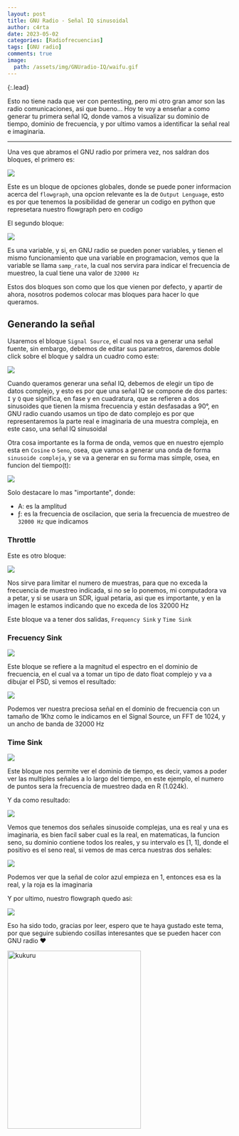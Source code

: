 ```yaml
---
layout: post
title: GNU Radio - Señal IQ sinusoidal
author: c4rta
date: 2023-05-02
categories: [Radiofrecuencias]
tags: [GNU radio]
comments: true
image: 
  path: /assets/img/GNUradio-IQ/waifu.gif
---
```

{:.lead}

Esto no tiene nada que ver con pentesting, pero mi otro gran amor son las radio comunicaciones, asi que bueno... Hoy te voy a enseñar a como generar tu primera señal IQ, donde vamos a visualizar su dominio de tiempo, dominio de frecuencia, y por ultimo vamos a identificar la señal real e imaginaria.

---

Una ves que abramos el GNU radio por primera vez, nos saldran dos bloques, el primero es:

![](/assets/img/GNUradio-IQ/1.png)

Este es un bloque de opciones globales, donde se puede poner informacion acerca del ```flowgraph```, una opcion relevante es la de ```Output Lenguage```, esto es por que tenemos la posibilidad de generar un codigo en python que represetara nuestro flowgraph pero en codigo

El segundo bloque: 

![](/assets/img/GNUradio-IQ/2.png)

Es una variable, y si, en GNU radio se pueden poner variables, y tienen el mismo funcionamiento que una variable en programacion, vemos que la variable se llama ```samp_rate```, la cual nos servira para indicar el frecuencia de muestreo, la cual tiene una valor de ```32000 Hz```

Estos dos bloques son como que los que vienen por defecto, y apartir de ahora, nosotros podemos colocar mas bloques para hacer lo que queramos.

## Generando la señal

Usaremos el bloque ```Signal Source```, el cual nos va a generar una señal fuente, sin embargo, debemos de editar sus parametros, daremos doble click sobre el bloque y saldra un cuadro como este:

![](/assets/img/GNUradio-IQ/5.png)

Cuando queramos generar una señal IQ, debemos de elegir un tipo de datos complejo, y esto es por que una señal IQ se compone de dos partes: ```I``` y ```Q``` que significa, en fase y en cuadratura, que se refieren a dos sinusoides que tienen la misma frecuencia y están desfasadas a 90°, en GNU radio cuando usamos un tipo de dato complejo es por que representaremos la parte real e imaginaria de una muestra compleja, en este caso, una señal IQ sinusoidal

Otra cosa importante es la forma de onda, vemos que en nuestro ejemplo esta en ```Cosine``` o ```Seno```, osea, que vamos a generar una onda de forma ```sinusoide compleja```, y se va a generar en su forma mas simple, osea, en funcion del tiempo(t):

![](/assets/img/GNUradio-IQ/3.svg)

Solo destacare lo mas "importante", donde:

- A: es la amplitud
- ƒ: es la frecuencia de oscilacion, que seria la frecuencia de muestreo de ```32000 Hz``` que indicamos


### Throttle

Este es otro bloque:

![](/assets/img/GNUradio-IQ/6.png)

Nos sirve para limitar el numero de muestras, para que no exceda la frecuencia de muestreo indicada, si no se lo ponemos, mi computadora va a petar, y si se usara un SDR, igual petaria, asi que es importante, y en la imagen le estamos indicando que no exceda de los 32000 Hz

Este bloque va a tener dos salidas, ```Frequency Sink``` y ```Time Sink```

### Frecuency Sink

![](/assets/img/GNUradio-IQ/7.png)


Este bloque se refiere a la magnitud el espectro en el dominio de frecuencia, en el cual va a tomar un tipo de dato float complejo y va a dibujar el PSD, si vemos el resultado:

![](/assets/img/GNUradio-IQ/8.png)

Podemos ver nuestra preciosa señal en el dominio de frecuencia con un tamaño de 1Khz como le indicamos en el Signal Source, un FFT de 1024, y un ancho de banda de 32000 Hz

### Time Sink

![](/assets/img/GNUradio-IQ/9.png)

Este bloque nos permite ver el dominio de tiempo, es decir, vamos a poder ver las multiples señales a lo largo del tiempo, en este ejemplo, el numero de puntos sera la frecuencia de muestreo dada en R (1.024k).

Y da como resultado:

![](/assets/img/GNUradio-IQ/10.png)

Vemos que tenemos dos señales sinusoide complejas, una es real y una es imaginaria, es bien facil saber cual es la real, en matematicas, la funcion seno, su dominio contiene todos los reales, y su intervalo es [1, 1], donde el positivo es el seno real, si vemos de mas cerca nuestras dos señales:

![](/assets/img/GNUradio-IQ/11.png)

Podemos ver que la señal de color azul empieza en 1, entonces esa es la real, y la roja es la imaginaria

Y por ultimo, nuestro flowgraph quedo asi:

![](/assets/img/GNUradio-IQ/12.png)

Eso ha sido todo, gracias por leer, espero que te haya gustado este tema, por que seguire subiendo cosillas interesantes que se pueden hacer con GNU radio ❤

<img src="/assets/img/GNUradio-IQ/waifu.gif" alt="kukuru" width="300" height="400"> 

